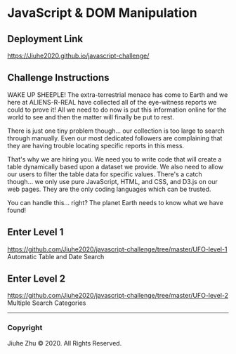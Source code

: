 # JavaScript & DOM Manipulation
## Deployment Link
https://Jiuhe2020.github.io/javascript-challenge/

## Challenge Instructions

WAKE UP SHEEPLE! The extra-terrestrial menace has come to Earth and we here at ALIENS-R-REAL have collected all of the eye-witness reports we could to prove it! All we need to do now is put this information online for the world to see and then the matter will finally be put to rest.

There is just one tiny problem though... our collection is too large to search through manually. Even our most dedicated followers are complaining that they are having trouble locating specific reports in this mess.

That's why we are hiring you. We need you to write code that will create a table dynamically based upon a dataset we provide. We also need to allow our users to filter the table data for specific values. There's a catch though... we only use pure JavaScript, HTML, and CSS, and D3.js on our web pages. They are the only coding languages which can be trusted.

You can handle this... right? The planet Earth needs to know what we have found!

## Enter Level 1
https://github.com/Jiuhe2020/javascript-challenge/tree/master/UFO-level-1 \
Automatic Table and Date Search

## Enter Level 2
https://github.com/Jiuhe2020/javascript-challenge/tree/master/UFO-level-2 \
Multiple Search Categories

---
### Copyright
Jiuhe Zhu © 2020. All Rights Reserved.
